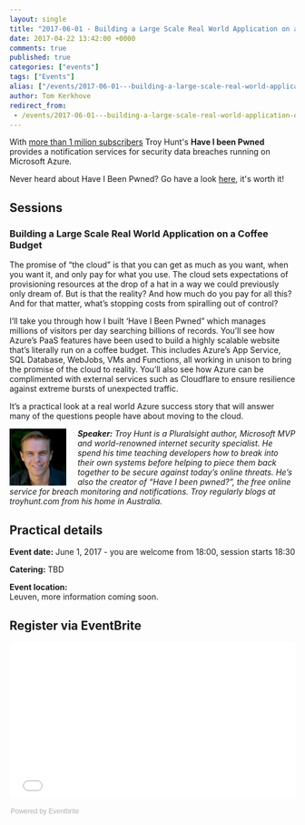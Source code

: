 ```yaml
---
layout: single
title: "2017-06-01 - Building a Large Scale Real World Application on a Coffee Budget"
date: 2017-04-22 13:42:00 +0000
comments: true
published: true
categories: ["events"]
tags: ["Events"]
alias: ["/events/2017-06-01---building-a-large-scale-real-world-application-on-a-coffee-budget"]
author: Tom Kerkhove
redirect_from:
 - /events/2017-06-01---building-a-large-scale-real-world-application-on-a-coffee-budget.html
---
```


With [more than 1 milion subscribers](https://www.troyhunt.com/one-million-subscribers-later-heres-the-state-of-have-i-been-pwned/) Troy Hunt's **Have I been Pwned** provides a notification services for security data breaches running on Microsoft Azure. 

Never heard about Have I Been Pwned? Go have a look [here](https://haveibeenpwned.com), it's worth it!

## Sessions
### Building a Large Scale Real World Application on a Coffee Budget
The promise of “the cloud” is that you can get as much as you want, when you want it, and only pay for what you use. The cloud sets expectations of provisioning resources at the drop of a hat in a way we could previously only dream of. But is that the reality? And how much do you pay for all this? And for that matter, what’s stopping costs from spiralling out of control?

I’ll take you through how I built ‘Have I Been Pwned” which manages millions of visitors per day searching billions of records. You’ll see how Azure’s PaaS features have been used to build a highly scalable website that’s literally run on a coffee budget. This includes Azure’s App Service, SQL Database, WebJobs, VMs and Functions, all working in unison to bring the promise of the cloud to reality. You’ll also see how Azure can be complimented with external services such as Cloudflare to ensure resilience against extreme bursts of unexpected traffic.

It’s a practical look at a real world Azure success story that will answer many of the questions people have about moving to the cloud.

<p style="margin-bottom: 30px;"><em><img src="/assets/media/speakers/troy-hunt.jpg" alt="" align="left" width="100" height="100" style="margin-right: 20px;"> <em><strong>Speaker:</strong>&nbsp;Troy Hunt is a Pluralsight author, Microsoft MVP and world-renowned internet security specialist. He spend his time teaching developers how to break into their own systems before helping to piece them back together to be secure against today’s online threats. He’s also the creator of “Have I been pwned?”, the free online service for breach monitoring and notifications. Troy regularly blogs at troyhunt.com from his home in Australia. </em></em></p>

## Practical details

**Event date:** June 1, 2017 - you are welcome from 18:00, session starts 18:30

**Catering:** TBD

**Event location:**<br />
Leuven, more information coming soon.

## Register via EventBrite
<div style="width:100%; text-align:left;"><iframe src="//eventbrite.com/tickets-external?eid=32817503035&ref=etckt" frameborder="0" height="275" width="100%" vspace="0" hspace="0" marginheight="5" marginwidth="5" scrolling="auto" allowtransparency="true"></iframe><div style="font-family:Helvetica, Arial; font-size:12px; padding:10px 0 5px; margin:2px; width:100%; text-align:left;" ><a class="powered-by-eb" style="color: #ADB0B6; text-decoration: none;" target="_blank" href="http://www.eventbrite.com/">Powered by Eventbrite</a></div></div>
